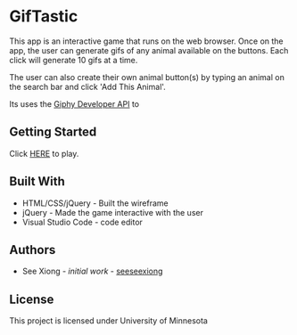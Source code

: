 # GifTastic
This app is an interactive game that runs on the web browser.  Once on the app, the user can generate gifs of any animal available on the buttons.  Each click will generate 10 gifs at a time.

The user can also create their own animal button(s) by typing an animal on the search bar and click 'Add This Animal'. 

Its uses the [Giphy Developer API](https://developers.giphy.com/) to 


## Getting Started
Click [HERE](https://seeseexiong.github.io/GifTastic/) to play.

## Built With
* HTML/CSS/jQuery - Built the wireframe
* jQuery - Made the game interactive with the user
* Visual Studio Code - code editor

## Authors
* See Xiong - _initial work_ - [seeseexiong]( https://github.com/seeseexiong)

## License
This project is licensed under University of Minnesota



